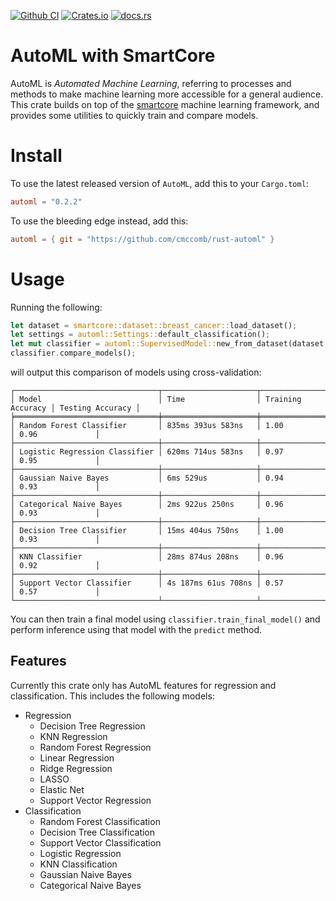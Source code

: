 [![Github CI](https://github.com/cmccomb/rust-automl/actions/workflows/tests.yml/badge.svg)](https://github.com/cmccomb/automl/actions)
[![Crates.io](https://img.shields.io/crates/v/automl.svg)](https://crates.io/crates/automl)
[![docs.rs](https://img.shields.io/docsrs/automl/latest?logo=rust)](https://docs.rs/automl)

# AutoML with SmartCore
AutoML is _Automated Machine Learning_, referring to processes and methods to make machine learning more accessible for 
a general audience. This crate builds on top of the [smartcore](https://docs.rs/smartcore/) machine learning framework, 
and provides some utilities to quickly train and compare models. 

# Install
To use the latest released version of `AutoML`, add this to your `Cargo.toml`:
```toml
automl = "0.2.2"
```
To use the bleeding edge instead, add this:
```toml
automl = { git = "https://github.com/cmccomb/rust-automl" }
```

# Usage
Running the following:
```rust
let dataset = smartcore::dataset::breast_cancer::load_dataset();
let settings = automl::Settings::default_classification();
let mut classifier = automl::SupervisedModel::new_from_dataset(dataset, settings);
classifier.compare_models();
```
will output this comparison of models using cross-validation:
```text
┌────────────────────────────────┬─────────────────────┬───────────────────┬──────────────────┐
│ Model                          │ Time                │ Training Accuracy │ Testing Accuracy │
╞════════════════════════════════╪═════════════════════╪═══════════════════╪══════════════════╡
│ Random Forest Classifier       │ 835ms 393us 583ns   │ 1.00              │ 0.96             │
├────────────────────────────────┼─────────────────────┼───────────────────┼──────────────────┤
│ Logistic Regression Classifier │ 620ms 714us 583ns   │ 0.97              │ 0.95             │
├────────────────────────────────┼─────────────────────┼───────────────────┼──────────────────┤
│ Gaussian Naive Bayes           │ 6ms 529us           │ 0.94              │ 0.93             │
├────────────────────────────────┼─────────────────────┼───────────────────┼──────────────────┤
│ Categorical Naive Bayes        │ 2ms 922us 250ns     │ 0.96              │ 0.93             │
├────────────────────────────────┼─────────────────────┼───────────────────┼──────────────────┤
│ Decision Tree Classifier       │ 15ms 404us 750ns    │ 1.00              │ 0.93             │
├────────────────────────────────┼─────────────────────┼───────────────────┼──────────────────┤
│ KNN Classifier                 │ 28ms 874us 208ns    │ 0.96              │ 0.92             │
├────────────────────────────────┼─────────────────────┼───────────────────┼──────────────────┤
│ Support Vector Classifier      │ 4s 187ms 61us 708ns │ 0.57              │ 0.57             │
└────────────────────────────────┴─────────────────────┴───────────────────┴──────────────────┘
```
You can then train a final model using `classifier.train_final_model()` and perform inference using that model with the `predict` method.

## Features
Currently this crate only has AutoML features for regression and classification. This includes the following models:
- Regression
  - Decision Tree Regression
  - KNN Regression
  - Random Forest Regression
  - Linear Regression
  - Ridge Regression
  - LASSO
  - Elastic Net
  - Support Vector Regression
- Classification
  - Random Forest Classification
  - Decision Tree Classification
  - Support Vector Classification
  - Logistic Regression
  - KNN Classification
  - Gaussian Naive Bayes
  - Categorical Naive Bayes